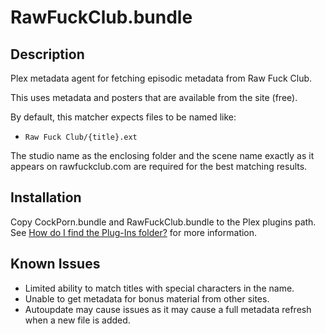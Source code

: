 # RawFuckClub.bundle

## Description

Plex metadata agent for fetching episodic metadata from Raw Fuck Club.

This uses metadata and posters that are available from the site (free).

By default, this matcher expects files to be named like:
* `Raw Fuck Club/{title}.ext`

The studio name as the enclosing folder and the scene name exactly as it
appears on rawfuckclub.com are required for the best matching results.

## Installation

Copy CockPorn.bundle and RawFuckClub.bundle to the Plex plugins path. See
[How do I find the Plug-Ins folder?][1] for more information.

## Known Issues

- Limited ability to match titles with special characters in the name.
- Unable to get metadata for bonus material from other sites.
- Autoupdate may cause issues as it may cause a full metadata refresh when a
new file is added.

[1]: https://support.plex.tv/hc/en-us/articles/201106098-How-do-I-find-the-Plug-Ins-folder-
